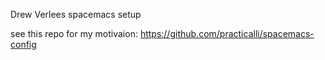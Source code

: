 Drew Verlees spacemacs setup

see this repo for my motivaion: https://github.com/practicalli/spacemacs-config
